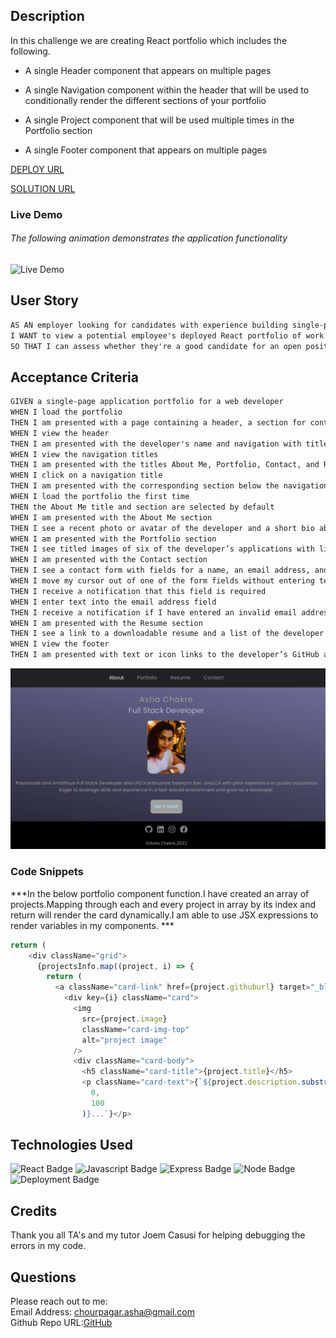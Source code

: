 ## Description

In this challenge we are creating React portfolio which includes the following.
- A single Header component that appears on multiple pages

- A single Navigation component within the header that will be used to conditionally render the different sections of your portfolio

- A single Project component that will be used multiple times in the Portfolio section

- A single Footer component that appears on multiple pages

[DEPLOY URL](https://ashachakre0906.github.io/react-portfolio/)

[SOLUTION URL](https://github.com/ashachakre0906/react-portfolio)

### Live Demo
###### The following animation demonstrates the application functionality
![Live Demo](./src/assets/images/react-portfolio.gif)

## User Story
```md
AS AN employer looking for candidates with experience building single-page applications
I WANT to view a potential employee's deployed React portfolio of work samples
SO THAT I can assess whether they're a good candidate for an open position
```
## Acceptance Criteria
```md
GIVEN a single-page application portfolio for a web developer
WHEN I load the portfolio
THEN I am presented with a page containing a header, a section for content, and a footer
WHEN I view the header
THEN I am presented with the developer's name and navigation with titles corresponding to different sections of the portfolio
WHEN I view the navigation titles
THEN I am presented with the titles About Me, Portfolio, Contact, and Resume, and the title corresponding to the current section is highlighted
WHEN I click on a navigation title
THEN I am presented with the corresponding section below the navigation without the page reloading and that title is highlighted
WHEN I load the portfolio the first time
THEN the About Me title and section are selected by default
WHEN I am presented with the About Me section
THEN I see a recent photo or avatar of the developer and a short bio about them
WHEN I am presented with the Portfolio section
THEN I see titled images of six of the developer’s applications with links to both the deployed applications and the corresponding GitHub repository
WHEN I am presented with the Contact section
THEN I see a contact form with fields for a name, an email address, and a message
WHEN I move my cursor out of one of the form fields without entering text
THEN I receive a notification that this field is required
WHEN I enter text into the email address field
THEN I receive a notification if I have entered an invalid email address
WHEN I am presented with the Resume section
THEN I see a link to a downloadable resume and a list of the developer’s proficiencies
WHEN I view the footer
THEN I am presented with text or icon links to the developer’s GitHub and LinkedIn profiles, and their profile on a third platform (Stack Overflow, Twitter) 
```
<img src = "./src/assets/images/portfolio.png">

### Code Snippets
***In the below portfolio component function.I have created an array of projects.Mapping through each and every project in array by its index and return will render the card dynamically.I am able to use JSX expressions to render variables in my components. ***
```js
return (
    <div className="grid">
      {projectsInfo.map((project, i) => {
        return (
          <a className="card-link" href={project.githuburl} target="_blank">
            <div key={i} className="card">
              <img
                src={project.image}
                className="card-img-top"
                alt="project image"
              />
              <div className="card-body">
                <h5 className="card-title">{project.title}</h5>
                <p className="card-text">{`${project.description.substring(
                  0,
                  100
                )}...`}</p>
```

## Technologies Used
![React Badge](https://img.shields.io/badge/Frontend-React-blue.svg)
![Javascript Badge](https://img.shields.io/badge/language-Javascript-orange.svg)
![Express Badge](https://img.shields.io/badge/backend-Express-yellow.svg)
![Node Badge](https://img.shields.io/badge/backend-Node-blue.svg)
![Deployment Badge](https://img.shields.io/badge/Deployment-ghpages-green.svg)

## Credits
Thank you all TA's and my tutor Joem Casusi for helping debugging the errors in my code.

## Questions
Please reach out to me:<br>
Email Address: chourpagar.asha@gmail.com <br>
Github Repo URL:[GitHub](https://github.com/ashachakre0906)